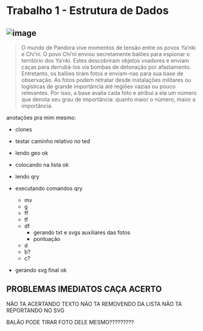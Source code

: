 # Trabalho 1 - Estrutura de Dados
![image](https://user-images.githubusercontent.com/92150848/224928731-e176f871-3ba1-4c7e-b087-ad9bb12001aa.png)
---
>O mundo de Pandora vive momentos de tensão entre os povos Ya’nki e Chi’ni. O povo
Chi’ni enviou secretamente balões para espionar o território dos Ya’nki. Estes descobriram objetos
voadores e enviam caças para derrubá-los via bombas de detonação por afastamento. Entretanto, os
balões tiram fotos e enviam-nas para sua base de observação.
As fotos podem retratar desde instalações militares ou logísticas de grande importância até
regiões vazias ou pouco relevantes. Por isso, a base avalia cada foto e atribui a ela um número que
denota seu grau de importância: quanto maior o número, maior a importância.

anotações pra mim mesmo:
- clones
- testar caminho relativo no ted 

- lendo geo ok
- colocando na lista ok
- lendo qry
- executando comandos qry
    - mv
    - g
    - ff
    - tf
    - df
        - gerando txt e svgs auxiliares das fotos
        - pontuação
    - d
    - b?
    - c?

- gerando svg final ok


PROBLEMAS IMEDIATOS
CAÇA ACERTO
---

NÃO TA ACERTANDO TEXTO
NÃO TA REMOVENDO DA LISTA
NÃO TA REPORTANDO NO SVG

BALÃO PODE TIRAR FOTO DELE MESMO?????????